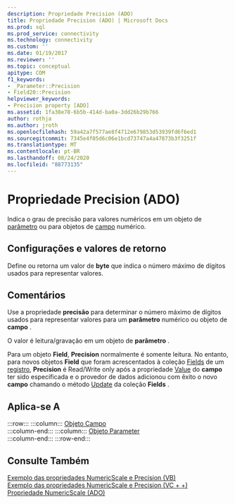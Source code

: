 ```yaml
---
description: Propriedade Precision (ADO)
title: Propriedade Precision (ADO) | Microsoft Docs
ms.prod: sql
ms.prod_service: connectivity
ms.technology: connectivity
ms.custom: ''
ms.date: 01/19/2017
ms.reviewer: ''
ms.topic: conceptual
apitype: COM
f1_keywords:
- _Parameter::Precision
- Field20::Precision
helpviewer_keywords:
- Precision property [ADO]
ms.assetid: 1fa38e78-6b5b-414d-ba0a-3dd26b29b766
author: rothja
ms.author: jroth
ms.openlocfilehash: 59a42a7f577ae8f4712e679853d53939fd6f6ed1
ms.sourcegitcommit: 7345e4f05d6c06e1bcd73747a4a47873b3f3251f
ms.translationtype: MT
ms.contentlocale: pt-BR
ms.lasthandoff: 08/24/2020
ms.locfileid: "88773135"
---
```

# <a name="precision-property-ado"></a>Propriedade Precision (ADO)
Indica o grau de precisão para valores numéricos em um objeto de [parâmetro](./parameter-object.md) ou para objetos de [campo](./field-object.md) numérico.  
  
## <a name="settings-and-return-values"></a>Configurações e valores de retorno  
 Define ou retorna um valor de **byte** que indica o número máximo de dígitos usados para representar valores.  
  
## <a name="remarks"></a>Comentários  
 Use a propriedade **precisão** para determinar o número máximo de dígitos usados para representar valores para um **parâmetro** numérico ou objeto de **campo** .  
  
 O valor é leitura/gravação em um objeto de **parâmetro** .  
  
 Para um objeto **Field**, **Precision** normalmente é somente leitura. No entanto, para novos objetos **Field** que foram acrescentados à coleção [Fields](./fields-collection-ado.md) de um [registro](./record-object-ado.md), **Precision** é Read/Write only após a propriedade [Value](./value-property-ado.md) do **campo** ter sido especificada e o provedor de dados adicionou com êxito o novo **campo** chamando o método [Update](./update-method.md) da coleção **Fields** .  
  
## <a name="applies-to"></a>Aplica-se A  

:::row:::
    :::column:::
        [Objeto Campo](./field-object.md)  
    :::column-end:::
    :::column:::
        [Objeto Parameter](./parameter-object.md)  
    :::column-end:::
:::row-end:::

## <a name="see-also"></a>Consulte Também  
 [Exemplo das propriedades NumericScale e Precision (VB)](./numericscale-and-precision-properties-example-vb.md)   
 [Exemplo das propriedades NumericScale e Precision (VC + +)](./numericscale-and-precision-properties-example-vc.md)   
 [Propriedade NumericScale (ADO)](./numericscale-property-ado.md)